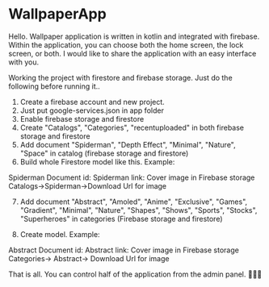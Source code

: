 # WallpaperApp
Hello. Wallpaper application is written in kotlin and integrated with firebase. Within the application, you can choose both the home screen, the lock screen, or both. I would like to share the application with an easy interface with you.

Working the project with firestore and firebase storage. Just do the following before running it..

1. Create a firebase account and new project.
2. Just put google-services.json in app folder
3. Enable firebase storage and firestore
4. Create "Catalogs", "Categories", "recentuploaded" in both firebase storage and firestore
5. Add document "Spiderman", "Depth Effect", "Minimal", "Nature", "Space" in catalog (firebase storage and firestore)
6. Build whole Firestore model like this.  Example: 

Spiderman Document
    id: Spiderman
    link: Cover image in Firebase storage Catalogs->Spiderman->Download Url for image

7. Add document "Abstract", "Amoled", "Anime", "Exclusive", "Games", "Gradient", "Minimal", "Nature", "Shapes", "Shows", "Sports", "Stocks", "Superheroes" in categories
(Firebase storage and firestore)

8. Create model. Example:

Abstract Document
    id: Abstract
    link: Cover image in Firebase storage Categories-> Abstract-> Download Url for image
    
    
That is all. You can control half of the application from the admin panel. 🙌🙌🙌



  
